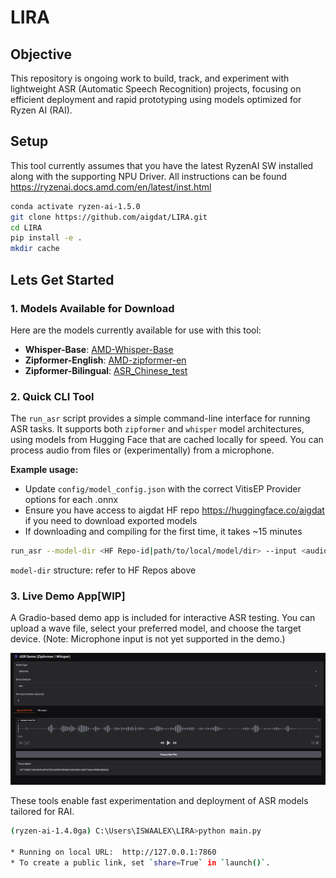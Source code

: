 # LIRA

## Objective

This repository is ongoing work to build, track, and experiment with lightweight ASR (Automatic Speech Recognition) projects, focusing on efficient deployment and rapid prototyping using models optimized for Ryzen AI (RAI).
## Setup
This tool currently assumes that you have the latest RyzenAI SW installed along with the supporting NPU Driver. All instructions can be found https://ryzenai.docs.amd.com/en/latest/inst.html
```sh
conda activate ryzen-ai-1.5.0
git clone https://github.com/aigdat/LIRA.git
cd LIRA
pip install -e .
mkdir cache
```
## Lets Get Started

### 1. Models Available for Download
Here are the models currently available for use with this tool:

- **Whisper-Base**: [AMD-Whisper-Base](https://huggingface.co/aigdat/AMD-Whisper-Base)
- **Zipformer-English**: [AMD-zipformer-en](https://huggingface.co/aigdat/AMD-zipformer-en)
- **Zipformer-Bilingual**: [ASR_Chinese_test](https://huggingface.co/aigdat/ASR_Chinese_test)

### 2. Quick CLI Tool

The `run_asr` script provides a simple command-line interface for running ASR tasks. It supports both `zipformer` and `whisper` model architectures, using models from Hugging Face that are cached locally for speed. You can process audio from files or (experimentally) from a microphone.

**Example usage:**
- Update `config/model_config.json` with the correct VitisEP Provider options for each .onnx
- Ensure you have access to aigdat HF repo https://huggingface.co/aigdat if you need to download exported models
- If downloading and compiling for the first time, it takes ~15 minutes
```sh
run_asr --model-dir <HF Repo-id|path/to/local/model/dir> --input <audio.wav|mic> --duration <seconds> --model-type <zipformer|whisper> --device <cpu|npu>
```
`model-dir` structure: refer to HF Repos above



### 3. Live Demo App[WIP]

A Gradio-based demo app is included for interactive ASR testing. You can upload a wave file, select your preferred model, and choose the target device. 
(Note: Microphone input is not yet supported in the demo.)

![ASR System Overview](images/asrimage.png)


These tools enable fast experimentation and deployment of ASR models tailored for RAI.

```bash
(ryzen-ai-1.4.0ga) C:\Users\ISWAALEX\LIRA>python main.py

* Running on local URL:  http://127.0.0.1:7860
* To create a public link, set `share=True` in `launch()`.
```
